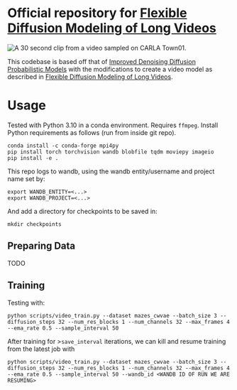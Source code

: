 # Official repository for [Flexible Diffusion Modeling of Long Videos](https://arxiv.org/abs/2205.11495)

![A 30 second clip from a video sampled on CARLA Town01.](https://www.cs.ubc.ca/~wsgh/fdm/video_arrays/carla-part-of-long-sample.gif)

This codebase is based off that of [Improved Denoising Diffusion Probabilistic Models](https://arxiv.org/abs/2102.09672) with the modifications to create a video model as described in [Flexible Diffusion Modeling of Long Videos](https://arxiv.org/abs/2205.11495).

# Usage

Tested with Python 3.10 in a conda environment. Requires `ffmpeg`. Install Python requirements as follows (run from inside git repo).
```
conda install -c conda-forge mpi4py
pip install torch torchvision wandb blobfile tqdm moviepy imageio
pip install -e .
```

This repo logs to wandb, using the wandb entity/username and project name set by:
```
export WANDB_ENTITY=<...>
export WANDB_PROJECT=<...>
```

And add a directory for checkpoints to be saved in:
```
mkdir checkpoints
```

## Preparing Data
TODO

## Training
Testing with:
```
python scripts/video_train.py --dataset mazes_cwvae --batch_size 3 --diffusion_steps 32 --num_res_blocks 1 --num_channels 32 --max_frames 4 --ema_rate 0.5 --sample_interval 50
```
After training for >`save_interval` iterations, we can kill and resume training from the latest job with
```
python scripts/video_train.py --dataset mazes_cwvae --batch_size 3 --diffusion_steps 32 --num_res_blocks 1 --num_channels 32 --max_frames 4 --ema_rate 0.5 --sample_interval 50 --wandb_id <WANDB ID OF RUN WE ARE RESUMING>
```
